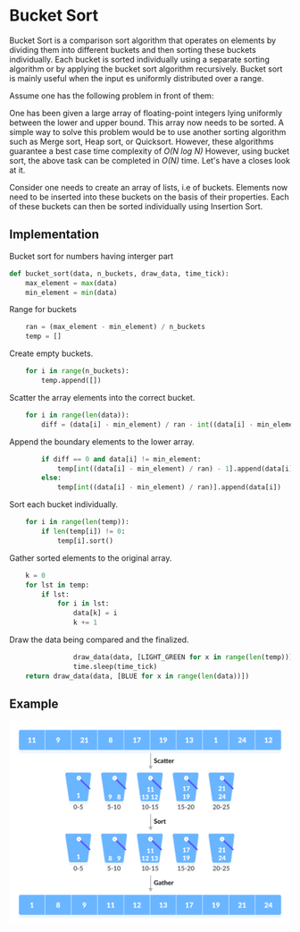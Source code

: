 # Bucket Sort

Bucket Sort is a comparison sort algorithm that operates on elements by dividing them into different buckets and then sorting these buckets individually. Each bucket is sorted individually using a separate sorting algorithm or by applying the bucket sort algorithm recursively. Bucket sort is mainly useful when the input es uniformly distributed over a range.

Assume one has the following problem in front of them:

One has been given a large array of floating-point integers lying uniformly between the lower and upper bound. This array now needs to be sorted. A simple way to solve this problem would be to use another sorting algorithm such as Merge sort, Heap sort, or Quicksort. However, these algorithms guarantee a best case time complexity of *O(N log N)* However, using bucket sort, the above task can be completed in *O(N)* time. Let's have a closes look at it.

Consider one needs to create an array of lists, i.e of buckets. Elements now need to be inserted into these buckets on the basis of their properties. Each of these buckets can then be sorted individually using Insertion Sort.

## Implementation

Bucket sort for numbers having interger part

```python
def bucket_sort(data, n_buckets, draw_data, time_tick):
    max_element = max(data)
    min_element = min(data)
```

Range for buckets

```python
    ran = (max_element - min_element) / n_buckets
    temp = []
```

Create empty buckets.

```python
    for i in range(n_buckets):
        temp.append([])
```

Scatter the array elements into the correct bucket.

```python
    for i in range(len(data)):
        diff = (data[i] - min_element) / ran - int((data[i] - min_element) / ran)
```

Append the boundary elements to the lower array.

```python
        if diff == 0 and data[i] != min_element:
            temp[int((data[i] - min_element) / ran) - 1].append(data[i])
        else:
            temp[int((data[i] - min_element) / ran)].append(data[i])
```

Sort each bucket individually.

```python
    for i in range(len(temp)):
        if len(temp[i]) != 0:
            temp[i].sort()
```

Gather sorted elements to the original array.

```python
    k = 0
    for lst in temp:
        if lst:
            for i in lst:
                data[k] = i
                k += 1
```

Draw the data being compared and the finalized.

```python
                draw_data(data, [LIGHT_GREEN for x in range(len(temp))])
                time.sleep(time_tick)
    return draw_data(data, [BLUE for x in range(len(data))])
```

## Example

<p align="center">
    <img src="../images/bucket_sort.png" />
</p>
